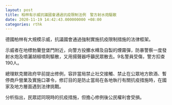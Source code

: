 ```yaml
---
layout: post
title: 柏林有示威抗議國會通過抗疫限制法例　警方射水炮驅散
date: 2020-11-19 14:42:43.000000000 +08:00
categories: rthk
---
```


德國柏林有大規模示威，抗議國會通過強制實施抗疫限制措施的法律框架。

示威者在地標勃蘭登堡門附近，向警方投擲水樽及自製的煙霧彈，防暴警察一度發射水炮及噴灑胡椒噴劑驅散，又用揚聲器呼籲民眾散去。9名警員受傷，警方扣查190人。

總理默克爾政府早前提出修例，容許當局禁止社交接觸、禁止在公眾地方飲酒、暫停商戶營業及實施口罩令，修訂目的是防止當局在各地執行有關抗疫措施時，在國家及地方層面遇到法律挑戰。

分析指出，民眾認同現時的抗疫措施，但擔心修例後公民權利會受損。
